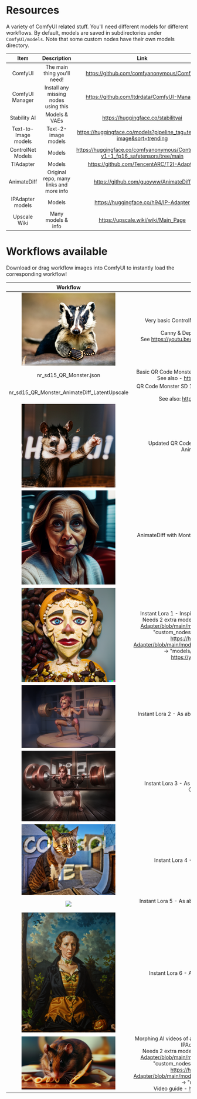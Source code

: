 # Resources
A variety of ComfyUI related stuff. You'll need different models for different workflows. By default, models are saved in subdirectories under ``ComfyUI/models``.
Note that some custom nodes have their own models directory.

Item | Description | Link
| :---:   | :---: | :---: | 
ComfyUI | The main thing you'll need! | https://github.com/comfyanonymous/ComfyUI
ComfyUI Manager | Install any missing nodes using this | https://github.com/ltdrdata/ComfyUI-Manager
Stability AI | Models & VAEs | https://huggingface.co/stabilityai
Text-to-Image models | Text-2-image models | https://huggingface.co/models?pipeline_tag=text-to-image&sort=trending
ControlNet Models | Models | https://huggingface.co/comfyanonymous/ControlNet-v1-1_fp16_safetensors/tree/main
TIAdapter | Models | https://github.com/TencentARC/T2I-Adapter
AnimateDiff | Original repo, many links and more info | https://github.com/guoyww/AnimateDiff
IPAdapter models | Models | https://huggingface.co/h94/IP-Adapter
Upscale Wiki | Many models & info | https://upscale.wiki/wiki/Main_Page

# Workflows available
Download or drag workflow images into ComfyUI to instantly load the corresponding workflow!

Workflow | Description
| :---:   | :---: |
<img src="SDXL_Depth_Badger.png" width="256px"></img> | Very basic ControlNet attached to the example SDXL workflow.<br>Canny & Depth preprocessor examples.<br>See https://youtu.be/reqamcrPYiM for more information.
nr_sd15_QR_Monster.json | Basic QR Code Monster SD 1.5 controlnet - make spiral art!<br>See also - https://youtu.be/D4oJz0w36ps
nr_sd15_QR_Monster_AnimateDiff_LatentUpscale | QR Code Monster SD 1.5 controlnet - make animated spiral art!<br>See also: https://youtu.be/D4oJz0w36ps
<img src="AnimateDIff_FreeU.png" width="256px"></img> | Updated QR Code Monster SD 1.5 controlnet with AnimateDiff and FreeU
<img src="AnimateDiff_MotionLoRA.png" width="256px"></img> | AnimateDiff with Montion LoRA example. Pan up, down, left right, etc.
<img src="Instant_LoRA_1.png" width="256px"></img>|Instant Lora 1 - Inspired by <a href="https://civitai.com/articles/2345/aloeveras-instant-lora-no-training-15-sdxl">AloeVeras</a> (almost identical). Needs 2 extra models: https://huggingface.co/h94/IP-Adapter/blob/main/models/ip-adapter-plus_sd15.bin -> "custom_nodes/IPAdapter-ComfyUI/models". https://huggingface.co/h94/IP-Adapter/blob/main/models/image_encoder/model.safetensors -> "models/clipvision". Video guide - https://youtu.be/HtmIC6fqsMQ
<img src="Instant_LoRA_2.png" width="256px"></img>|Instant Lora 2 - As above, but with ControlNet to guide the shape
<img src="Instant_LoRA_3.png" width="256px"></img>|Instant Lora 3 - As above, but with QR Code Monster ControlNet too :)
<img src="Instant_LoRA_4.png" width="256px"></img>|Instant Lora 4 - As above, but with upscaling
<img src="Instant_LoRA_5.png" width="256px"></img>|Instant Lora 5 - As above, but with more upscaling. Go to 16k+ XD
<img src="Instant_LoRA_6.png" width="256px"></img>|Instant Lora 6 - As above, but different upscaling
<img src="PromptTravel_AnimateDiff_IPAdapter.png" width="256px"></img>|Morphing AI videos of any length using AnimateDiff. Includes IPAdapter & Upscaling.<br>Needs 2 extra models: https://huggingface.co/h94/IP-Adapter/blob/main/models/ip-adapter-plus_sd15.bin -> "custom_nodes/IPAdapter-ComfyUI/models".<br>https://huggingface.co/h94/IP-Adapter/blob/main/models/image_encoder/model.safetensors -> "models/clipvision".<br>Video guide - https://youtu.be/6A3a0QNPhIs
